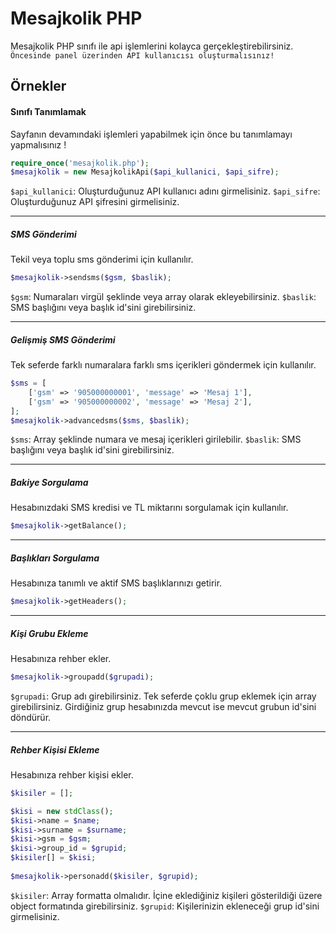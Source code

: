 # Mesajkolik PHP
Mesajkolik PHP sınıfı ile api işlemlerini kolayca gerçekleştirebilirsiniz.
`Öncesinde panel üzerinden API kullanıcısı oluşturmalısınız!`

## Örnekler

#### Sınıfı Tanımlamak
Sayfanın devamındaki işlemleri yapabilmek için önce bu tanımlamayı yapmalısınız !
```php
require_once('mesajkolik.php');
$mesajkolik = new MesajkolikApi($api_kullanici, $api_sifre);
```
`$api_kullanici`: Oluşturduğunuz API kullanıcı adını girmelisiniz.
`$api_sifre`: Oluşturduğunuz API şifresini girmelisiniz.

------------

##### SMS Gönderimi
Tekil veya toplu sms gönderimi için kullanılır.
```php
$mesajkolik->sendsms($gsm, $baslik);
```
`$gsm`: Numaraları virgül şeklinde veya array olarak ekleyebilirsiniz.
`$baslik`: SMS başlığını veya başlık id'sini girebilirsiniz.

------------

##### Gelişmiş SMS Gönderimi
Tek seferde farklı numaralara farklı sms içerikleri göndermek için kullanılır.
```php
$sms = [
    ['gsm' => '905000000001', 'message' => 'Mesaj 1'],
    ['gsm' => '905000000002', 'message' => 'Mesaj 2'],
];
$mesajkolik->advancedsms($sms, $baslik);
```
`$sms`: Array şeklinde numara ve mesaj içerikleri girilebilir.
`$baslik`: SMS başlığını veya başlık id'sini girebilirsiniz.

------------

##### Bakiye Sorgulama
Hesabınızdaki SMS kredisi ve TL miktarını sorgulamak için kullanılır.
```php
$mesajkolik->getBalance();
```

------------

##### Başlıkları Sorgulama
Hesabınıza tanımlı ve aktif SMS başlıklarınızı getirir.
```php
$mesajkolik->getHeaders();
```

------------

##### Kişi Grubu Ekleme
Hesabınıza rehber ekler.
```php
$mesajkolik->groupadd($grupadi);
```
`$grupadi`: Grup adı girebilirsiniz. Tek seferde çoklu grup eklemek için array girebilirsiniz.
Girdiğiniz grup hesabınızda mevcut ise mevcut grubun id'sini döndürür.

------------

##### Rehber Kişisi Ekleme
Hesabınıza rehber kişisi ekler.
```php
$kisiler = [];

$kisi = new stdClass();
$kisi->name = $name;
$kisi->surname = $surname;
$kisi->gsm = $gsm;
$kisi->group_id = $grupid;
$kisiler[] = $kisi;
         
$mesajkolik->personadd($kisiler, $grupid);
```
`$kisiler`: Array formatta olmalıdır. İçine eklediğiniz kişileri gösterildiği üzere object formatında girebilirsiniz.
`$grupid`: Kişilerinizin ekleneceği grup id'sini girmelisiniz.


